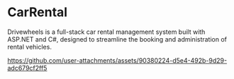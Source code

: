 # CarRental
Drivewheels is a full-stack car rental management system built with ASP.NET and C#, designed to streamline the booking and administration of rental vehicles.


https://github.com/user-attachments/assets/90380224-d5e4-492b-9d29-adc679cf2ff5


